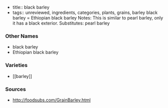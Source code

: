 - title:: black barley
- tags:: unreviewed, ingredients, categories, plants, grains, barley
black barley = Ethiopian black barley Notes: This is similar to pearl barley, only it has a black exterior. Substitutes: pearl barley

### Other Names

* black barley
* Ethiopian black barley

### Varieties

* [[barley]]

### Sources
* http://foodsubs.com/GrainBarley.html
